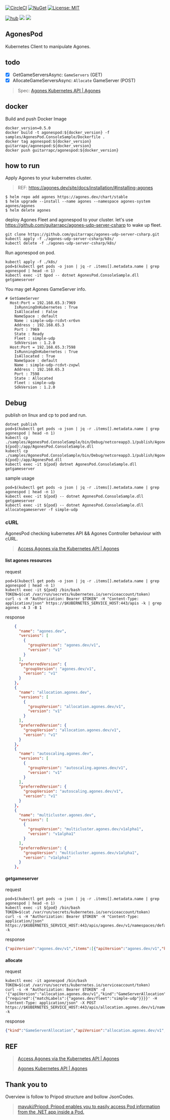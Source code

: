 [![CircleCI](https://circleci.com/gh/guitarrapc/AgonesPod.svg?style=svg)](https://circleci.com/gh/guitarrapc/AgonesPod) [![NuGet](https://img.shields.io/nuget/v/agonespod.svg)](https://www.nuget.org/packages/agonespod) [![License: MIT](https://img.shields.io/badge/License-MIT-blue.svg)](LICENSE) 

[![hub](https://img.shields.io/docker/pulls/guitarrapc/agonespod.svg)](https://hub.docker.com/r/guitarrapc/agonespod/) [![](https://images.microbadger.com/badges/image/guitarrapc/agonespod.svg)](https://microbadger.com/images/guitarrapc/agonespod "Get your own image badge on microbadger.com") [![](https://images.microbadger.com/badges/version/guitarrapc/agonespod.svg)](https://microbadger.com/images/guitarrapc/agonespod "Get your own version badge on microbadger.com")

## AgonesPod

Kubernetes Client to manipulate Agones.

## todo

- [x] GetGameServersAsync: `GameServers` (GET)
- [x] AllocateGameServersAsync: `Allocate` GameServer (POST)

> Spec: [Agones Kubernetes API \| Agones](https://agones.dev/site/docs/reference/agones_crd_api_reference/)

## docker

Build and push Docker Image

```
docker_version=0.5.0
docker build -t agonespod:${docker_version} -f samples/AgonesPod.ConsoleSample/Dockerfile .
docker tag agonespod:${docker_version} guitarrapc/agonespod:${docker_version}
docker push guitarrapc/agonespod:${docker_version}
```

## how to run

Apply Agones to your kubernetes cluster.

> REF: https://agones.dev/site/docs/installation/#installing-agones

```
$ helm repo add agones https://agones.dev/chart/stable
$ helm upgrade --install --name agones --namespace agones-system agones/agones
$ helm delete agones
```

deploy Agones Fleet and agonespod to your cluster.
let's use https://github.com/guitarrapc/agones-udp-server-csharp to wake up fleet.

```
git clone https://github.com/guitarrapc/agones-udp-server-csharp.git
kubectl apply -f ./agones-udp-server-csharp/k8s/
kubectl delete -f ./agones-udp-server-csharp/k8s/
```

Run agonespod on pod.

```
kubectl apply -f ./k8s/
pod=$(kubectl get pods -o json | jq -r .items[].metadata.name | grep agonespod | head -n 1)
kubectl exec -it $pod -- dotnet AgonesPod.ConsoleSample.dll getgameserver
```

You may get Agones GameServer info.

```shell
# GetGameServer
  Host:Port = 192.168.65.3:7969
    IsRunningOnKubernetes : True
    IsAllocated : False
    NameSpace : default
    Name : simple-udp-rcdvt-xr6vn
    Address : 192.168.65.3
    Port : 7969
    State : Ready
    Fleet : simple-udp
    SdkVersion : 1.2.0
  Host:Port = 192.168.65.3:7598
    IsRunningOnKubernetes : True
    IsAllocated : True
    NameSpace : default
    Name : simple-udp-rcdvt-zxpwl
    Address : 192.168.65.3
    Port : 7598
    State : Allocated
    Fleet : simple-udp
    SdkVersion : 1.2.0
```


## Debug

publish on linux and cp to pod and run.

```
dotnet publish
pod=$(kubectl get pods -o json | jq -r .items[].metadata.name | grep agonespod | head -n 1)
kubectl cp ./samples/AgonesPod.ConsoleSample/bin/Debug/netcoreapp3.1/publish/AgonesPod.ConsoleSample.dll ${pod}:/app/AgonesPod.ConsoleSample.dll
kubectl cp ./samples/AgonesPod.ConsoleSample/bin/Debug/netcoreapp3.1/publish/AgonesPod.dll ${pod}:/app/AgonesPod.dll
kubectl exec -it ${pod} dotnet AgonesPod.ConsoleSample.dll getgameserver
```

sample usage

```
pod=$(kubectl get pods -o json | jq -r .items[].metadata.name | grep agonespod | head -n 1)
kubectl exec -it ${pod} -- dotnet AgonesPod.ConsoleSample.dll getgameserver
kubectl exec -it ${pod} -- dotnet AgonesPod.ConsoleSample.dll allocategameserver -f simple-udp
```

### cURL

AgonesPod checking kubernetes API && Agones Controller behaviour with cURL.

> [Access Agones via the Kubernetes API \| Agones](https://agones.dev/site/docs/guides/access-api/)

#### list agones resources

request

```shell
pod=$(kubectl get pods -o json | jq -r .items[].metadata.name | grep agonespod | head -n 1)
kubectl exec -it ${pod} /bin/bash
TOKEN=$(cat /var/run/secrets/kubernetes.io/serviceaccount/token)
curl -s -H "Authorization: Bearer $TOKEN" -H "Content-Type: application/json" https://$KUBERNETES_SERVICE_HOST:443/apis -k | grep agones -A 3 -B 1
```

response

```json
    {
      "name": "agones.dev",
      "versions": [
        {
          "groupVersion": "agones.dev/v1",
          "version": "v1"
        }
      ],
      "preferredVersion": {
        "groupVersion": "agones.dev/v1",
        "version": "v1"
      }
    },
    {
      "name": "allocation.agones.dev",
      "versions": [
        {
          "groupVersion": "allocation.agones.dev/v1",
          "version": "v1"
        }
      ],
      "preferredVersion": {
        "groupVersion": "allocation.agones.dev/v1",
        "version": "v1"
      }
    },
    {
      "name": "autoscaling.agones.dev",
      "versions": [
        {
          "groupVersion": "autoscaling.agones.dev/v1",
          "version": "v1"
        }
      ],
      "preferredVersion": {
        "groupVersion": "autoscaling.agones.dev/v1",
        "version": "v1"
      }
    },
    {
      "name": "multicluster.agones.dev",
      "versions": [
        {
          "groupVersion": "multicluster.agones.dev/v1alpha1",
          "version": "v1alpha1"
        }
      ],
      "preferredVersion": {
        "groupVersion": "multicluster.agones.dev/v1alpha1",
        "version": "v1alpha1"
      }
    },
```

#### getgameserver

request

```shell
pod=$(kubectl get pods -o json | jq -r .items[].metadata.name | grep agonespod | head -n 1)
kubectl exec -it ${pod} /bin/bash
TOKEN=$(cat /var/run/secrets/kubernetes.io/serviceaccount/token)
curl -s -H "Authorization: Bearer $TOKEN" -H "Content-Type: application/json" https://$KUBERNETES_SERVICE_HOST:443/apis/agones.dev/v1/namespaces/default/gameservers -k
```

response

```json
{"apiVersion":"agones.dev/v1","items":[{"apiVersion":"agones.dev/v1","kind":"GameServer","metadata":{"annotations":{"agones.dev/ready-container-id":"docker://f6603880bfb885906780709d9d5ae8ec8b2a02ba591d12e76dc27ebc101e36e6","agones.dev/sdk-version":"1.2.0"},"creationTimestamp":"2019-12-27T08:43:36Z","finalizers":["agones.dev"],"generateName":"simple-udp-rcdvt-","generation":6,"labels":{"agones.dev/fleet":"simple-udp","agones.dev/gameserverset":"simple-udp-rcdvt"},"name":"simple-udp-rcdvt-xr6vn","namespace":"default","ownerReferences":[{"apiVersion":"agones.dev/v1","blockOwnerDeletion":true,"controller":true,"kind":"GameServerSet","name":"simple-udp-rcdvt","uid":"f89d85f7-2884-11ea-850e-00155d644a2b"}],"resourceVersion":"1184988","selfLink":"/apis/agones.dev/v1/namespaces/default/gameservers/simple-udp-rcdvt-xr6vn","uid":"f8bcf887-2884-11ea-850e-00155d644a2b"},"spec":{"container":"simple-udp","health":{"failureThreshold":3,"initialDelaySeconds":15,"periodSeconds":5},"ports":[{"containerPort":7654,"hostPort":7969,"name":"default","portPolicy":"Dynamic","protocol":"UDP"}],"scheduling":"Packed","sdkServer":{"grpcPort":9357,"httpPort":9358,"logLevel":"Info"},"template":{"metadata":{"creationTimestamp":null},"spec":{"containers":[{"args":["run"],"image":"guitarrapc/agones-udp-server-csharp:1.2.1","imagePullPolicy":"Always","name":"simple-udp","resources":{"limits":{"cpu":"20m","memory":"64Mi"},"requests":{"cpu":"20m","memory":"64Mi"}}}]}}},"status":{"address":"192.168.65.3","nodeName":"docker-desktop","ports":[{"name":"default","port":7969}],"reservedUntil":null,"state":"Ready"}},{"apiVersion":"agones.dev/v1","kind":"GameServer","metadata":{"annotations":{"agones.dev/ready-container-id":"docker://30127e97b7248eacfd82d64f1556dbe73c2291d81007a23d73a2298091519534","agones.dev/sdk-version":"1.2.0"},"creationTimestamp":"2019-12-27T08:47:57Z","finalizers":["agones.dev"],"generateName":"simple-udp-rcdvt-","generation":7,"labels":{"agones.dev/fleet":"simple-udp","agones.dev/gameserverset":"simple-udp-rcdvt"},"name":"simple-udp-rcdvt-zxpwl","namespace":"default","ownerReferences":[{"apiVersion":"agones.dev/v1","blockOwnerDeletion":true,"controller":true,"kind":"GameServerSet","name":"simple-udp-rcdvt","uid":"f89d85f7-2884-11ea-850e-00155d644a2b"}],"resourceVersion":"1185633","selfLink":"/apis/agones.dev/v1/namespaces/default/gameservers/simple-udp-rcdvt-zxpwl","uid":"94ad2ab3-2885-11ea-850e-00155d644a2b"},"spec":{"container":"simple-udp","health":{"failureThreshold":3,"initialDelaySeconds":15,"periodSeconds":5},"ports":[{"containerPort":7654,"hostPort":7598,"name":"default","portPolicy":"Dynamic","protocol":"UDP"}],"scheduling":"Packed","sdkServer":{"grpcPort":9357,"httpPort":9358,"logLevel":"Info"},"template":{"metadata":{"creationTimestamp":null},"spec":{"containers":[{"args":["run"],"image":"guitarrapc/agones-udp-server-csharp:1.2.1","imagePullPolicy":"Always","name":"simple-udp","resources":{"limits":{"cpu":"20m","memory":"64Mi"},"requests":{"cpu":"20m","memory":"64Mi"}}}]}}},"status":{"address":"192.168.65.3","nodeName":"docker-desktop","ports":[{"name":"default","port":7598}],"reservedUntil":null,"state":"Allocated"}}],"kind":"GameServerList","metadata":{"continue":"","resourceVersion":"1191374","selfLink":"/apis/agones.dev/v1/namespaces/default/gameservers"}}
```

#### allocate

request

```shell
kubectl exec -it agonespod /bin/bash
TOKEN=$(cat /var/run/secrets/kubernetes.io/serviceaccount/token)
curl -s -H "Authorization: Bearer $TOKEN" -d '{"apiVersion":"allocation.agones.dev/v1","kind":"GameServerAllocation","spec":{"required":{"matchLabels":{"agones.dev/fleet":"simple-udp"}}}}' -H "Content-Type: application/json" -X POST https://$KUBERNETES_SERVICE_HOST:443/apis/allocation.agones.dev/v1/namespaces/default/gameserverallocations -k
```

response

```json
{"kind":"GameServerAllocation","apiVersion":"allocation.agones.dev/v1","metadata":{"name":"simple-udp-btdzt-fn65w","namespace":"default","creationTimestamp":"2019-10-28T06:20:08Z"},"spec":{"multiClusterSetting":{"policySelector":{}},"required":{"matchLabels":{"agones.dev/fleet":"simple-udp"}},"scheduling":"Packed","metadata":{}},"status":{"state":"Allocated","gameServerName":"simple-udp-btdzt-fn65w","ports":[{"name":"default","port":7934}],"address":"192.168.65.3","nodeName":"docker-desktop"}}
```

## REF

> [Access Agones via the Kubernetes API \| Agones](https://agones.dev/site/docs/guides/access-api/)
> 
> [Agones Kubernetes API \| Agones](https://agones.dev/site/docs/reference/agones_crd_api_reference/)

## Thank you to

Overview is follow to Pripod structure and bollow JsonCodes.

> [mayuki/Pripod: Pripod enables you to easily access Pod information from the \.NET app inside a Pod\.](https://github.com/mayuki/Pripod)
